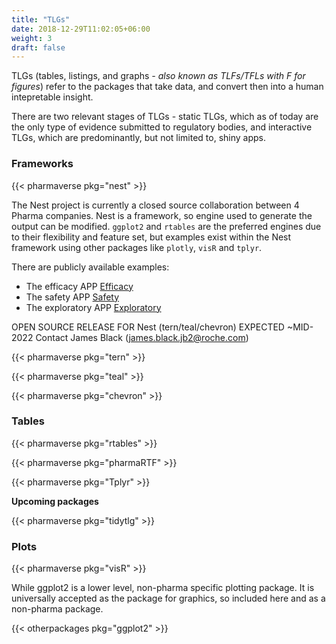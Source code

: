 ```yaml
---
title: "TLGs"
date: 2018-12-29T11:02:05+06:00
weight: 3
draft: false
---
```


TLGs (tables, listings, and graphs _- also known as TLFs/TFLs with F for figures_) refer to the packages that take data, and convert then into a human 
intepretable insight. 

There are two relevant stages of TLGs - static TLGs, which as of today are the 
only type of evidence submitted to regulatory bodies, and interactive TLGs, which are predominantly,
but not limited to, shiny apps.

### Frameworks

{{< pharmaverse pkg="nest" >}}

The Nest project is currently a closed source collaboration between 4 Pharma companies. Nest is a framework,
so engine used to generate the output can be modified. `ggplot2` and `rtables` are the preferred engines due 
to their flexibility and feature set, but examples 
exist within the Nest framework using other packages like `plotly`, `visR` and `tplyr`.

There are publicly available examples:
- The efficacy APP [Efficacy](https://genentech.shinyapps.io/teal_efficacy/)
- The safety APP [Safety](https://genentech.shinyapps.io/teal_safety/)
- The exploratory APP [Exploratory](https://genentech.shinyapps.io/teal_exploratory/)

OPEN SOURCE RELEASE FOR Nest (tern/teal/chevron) EXPECTED ~MID-2022 Contact James Black (james.black.jb2@roche.com)

{{< pharmaverse pkg="tern" >}}

{{< pharmaverse pkg="teal" >}}

{{< pharmaverse pkg="chevron" >}}

### Tables

{{< pharmaverse pkg="rtables" >}}

{{< pharmaverse pkg="pharmaRTF" >}}

{{< pharmaverse pkg="Tplyr" >}}

**Upcoming packages**

{{< pharmaverse pkg="tidytlg" >}}

### Plots

{{< pharmaverse pkg="visR" >}}

While ggplot2 is a lower level, non-pharma specific plotting package. It is universally 
accepted as the package for graphics, so included here and as a non-pharma package.

{{< otherpackages pkg="ggplot2" >}}
